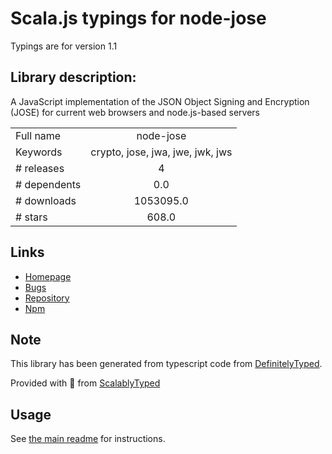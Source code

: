 
# Scala.js typings for node-jose

Typings are for version 1.1

## Library description:
A JavaScript implementation of the JSON Object Signing and Encryption (JOSE) for current web browsers and node.js-based servers

|                    |                 |
| ------------------ | :-------------: |
| Full name          | node-jose |
| Keywords           | crypto, jose, jwa, jwe, jwk, jws |
| # releases         | 4 |
| # dependents       | 0.0 |
| # downloads        | 1053095.0 |
| # stars            | 608.0 |

## Links
- [Homepage](https://github.com/cisco/node-jose#readme)
- [Bugs](https://github.com/cisco/node-jose/issues)
- [Repository](https://github.com/cisco/node-jose)
- [Npm](https://www.npmjs.com/package/node-jose)
    


## Note
This library has been generated from typescript code from [DefinitelyTyped](https://definitelytyped.org).

Provided with :purple_heart: from [ScalablyTyped](https://github.com/oyvindberg/ScalablyTyped)

## Usage
See [the main readme](../../readme.md) for instructions.


